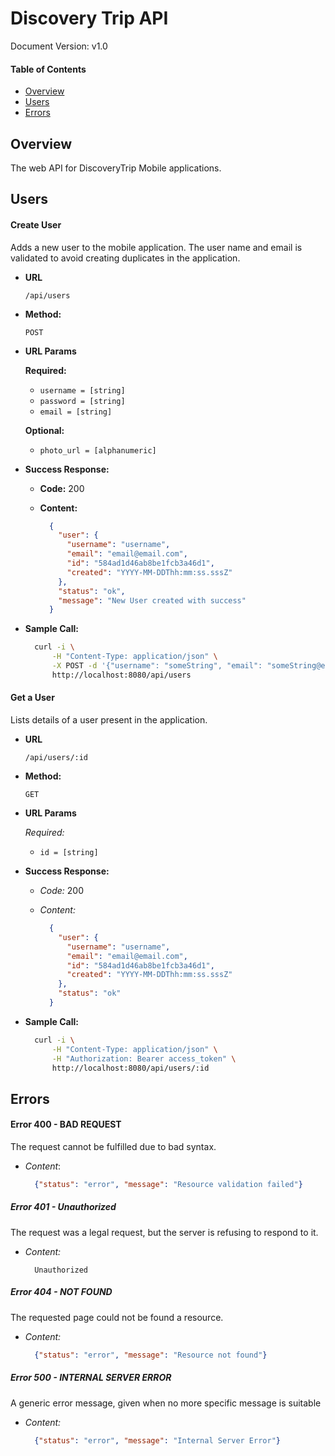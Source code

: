 # Discovery Trip API

Document Version: v1.0

#### Table of Contents

- [Overview](#overview)
- [Users](#users)
- [Errors](#errors)

## Overview

The web API for DiscoveryTrip Mobile applications.

## Users

#### **Create User**

  Adds a new user to the mobile application. The user name and email is validated to avoid creating duplicates in the application.

* **URL**

  `/api/users`

* **Method:**

   `POST`
  
* **URL Params**

   **Required:**
 
     * `username = [string]`
     * `password = [string]`
     * `email = [string]`

   **Optional:**
 
     * `photo_url = [alphanumeric]`

* **Success Response:**
  
  * **Code:** 200
  * **Content:**
    
    ```json
      {
        "user": {
          "username": "username",
          "email": "email@email.com",
          "id": "584ad1d46ab8be1fcb3a46d1",
          "created": "YYYY-MM-DDThh:mm:ss.sssZ"
        },
        "status": "ok",
        "message": "New User created with success"
      }
    ```
    
* **Sample Call:**

  ```bash
    curl -i \
        -H "Content-Type: application/json" \
        -X POST -d '{"username": "someString", "email": "someString@email.com", "password":"someString"}' \
        http://localhost:8080/api/users
  ```

#### **Get a User**

  Lists details of a user present in the application.

* **URL**

  `/api/users/:id`

* **Method:**

   `GET`
  
* **URL Params**

   *Required:*
 
     * `id = [string]`
    
* **Success Response:**
  
  * *Code:* 200
  * *Content:*
    
    ```json
      {
        "user": {
          "username": "username",
          "email": "email@email.com",
          "id": "584ad1d46ab8be1fcb3a46d1",
          "created": "YYYY-MM-DDThh:mm:ss.sssZ"
        },
        "status": "ok"
      }
    ```
* **Sample Call:**

  ```bash
    curl -i \
        -H "Content-Type: application/json" \
        -H "Authorization: Bearer access_token" \
        http://localhost:8080/api/users/:id
  ```
  
## Errors

#### Error 400 - BAD REQUEST

The request cannot be fulfilled due to bad syntax.

  * *Content*: 
  
    ```json
      {"status": "error", "message": "Resource validation failed"}
    ```

##### Error 401 - Unauthorized

The request was a legal request, but the server is refusing to respond to it.

  * *Content:*
    ```
      Unauthorized
    ```

##### Error 404 - NOT FOUND

The requested page could not be found a resource.

  * *Content:* 
  
    ```json
      {"status": "error", "message": "Resource not found"}
    ```
    
##### Error 500 - INTERNAL SERVER ERROR 

A generic error message, given when no more specific message is suitable

  * *Content:*
  
    ```json
      {"status": "error", "message": "Internal Server Error"}
    ```